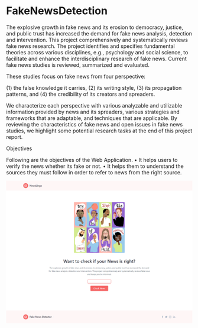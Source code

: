 # FakeNewsDetection

The explosive growth in fake news and its erosion to democracy, justice, and
public trust has increased the demand for fake news analysis, detection and
intervention. This project comprehensively and systematically reviews fake news
research. The project identifies and specifies fundamental theories across various
disciplines, e.g., psychology and social science, to facilitate and enhance the
interdisciplinary research of fake news. Current fake news studies is reviewed,
summarized and evaluated.

These studies focus on fake news from four perspective:

(1) the false knowledge it carries,
(2) its writing style,
(3) its propagation patterns, and
(4) the credibility of its creators and spreaders.

We characterize each perspective with various analyzable and utilizable
information provided by news and its spreaders, various strategies and frameworks
that are adaptable, and techniques that are applicable. By reviewing the
characteristics of fake news and open issues in fake news studies, we highlight
some potential research tasks at the end of this project report.

Objectives

Following are the objectives of the Web Application.
• It helps users to verify the news whether its fake or not.
• It helps them to understand the sources they must follow in order to refer to news from the right source.

![alt text](/templates/screenshot.png)
